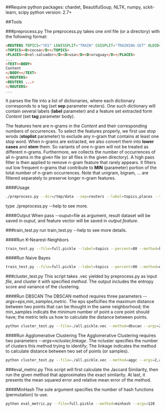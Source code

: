 ##Require
python packages: chardet, BeautifulSoup, NLTK, numpy, sckit-learn, scipy
python version: 2.7+



##Tools

###preprocess.py
The preprocess.py takes one xml file (or a directory) with the following format:

```html
<REUTERS TOPICS="YES" LEWISSPLIT="TRAIN" CGISPLIT="TRAINING-SET" OLDID="5544" NEWID="1">
<TOPICS><D>cocoa</D></TOPICS>
<PLACES><D>el-salvador</D><D>usa</D><D>uruguay</D></PLACES>
...
<TEXT><BODY>
Content
</BODY></TEXT>
</REUTERS>
<REUTERS ...>
</REUTERS>
...
```

It parses the file into a list of dictionaries, where each dictionary corresponds to a <REUTERS>
tag (set **sep** parameter reuters). One such dictionary will contain several labels (**label** parameter)
and a feature set extracted form *Content* (set **tag** parameter body). 

The features here are n-grams in the *Content* and their corresponding numbers of occurrences. To select the features properly, we first use stop wrods (**stoplist** parameter) to exclude any n-gram that contains at least one stop word.
When n-grams are extracted, we also convert them into **lower cases** and **stem** them. 
So variants of one n-gram will not be treated as different n-grams. 
Furthermore, we collects the number of occurrences of all n-grams in the given file 
(or all files in the given directory). A high pass filter is then applied to remove n-gram
feature that rarely appears. It filters out low frequent n-grams that 
contribute to **MIN** (parameter) portion of the total number of n-gram occurrences.
Note that unigram, bigram, ... are filtered separately to preserve longer n-gram features.


####Usage
```bash
./preprocess.py --dir=/tmp/data --sep=reuters --label=topics,places --tag=body --stoplist=/tmp/stoplist --MIN=95 --output=/tmp/out.pickle
```
type ./preprocess.py --help to see more.

####Output
When pass --ouput=file as argument, result dataset will be saved in *ouput*, and feature vector will be saved in
*output.feature*.

###train_test.py
run train_test.py --help to see more details.

####Run K-Nearest-Neighbors
```bash
train_test.py --file=full.pickle --label=topics --percent=80 --method=knn --args=10
```

####Run Naive Bayes
```bash
train_test.py --file=full.pickle --label=topics --percent=90 --method=naive_bayes
```

###cluster_test.py
This script takes .vec yielded by preprocess.py as input *file*, and cluster it with specified *method*. The output includes the entropy score and variance of the clustering.

####Run DBSCAN
The DBSCAN method requires three parameters *--args=eps,min_samples,metric*. The eps speficifies the maximum distance between two points that can be thought in the same neighborhood; the min_samples indicats the minimum number of point a core point should have; the metric tells us how to calculate the distance between points.
```bash
python cluster_test.py --file=./all.pickle.vec --method=dbscan --args=25,20,manhattan
```

####Run Agglomerative Clustering
The Agglomerative Clustering requires two parameters *--args=ncluster,linkage*. The ncluster specifies the number of clusters this method trying to identify; The linkage indicates the method to calculate distance between two set of points (or samples). 
```bash
python cluster_test.py --file=./all.pickle.vec --method=aggc --args=2,average
```

###eval_metric.py
This script will first calculate the Jaccard Similarity, then run the given method that approximates the exact similarity. At last, it presents the mean squared error and relative mean error of the method.

####MinHash
The sole argument specifies the number of hash functions (permutation) to use.
```bash
python eval_metric.py --file=full.pickle --method=minhash --args=128
```
